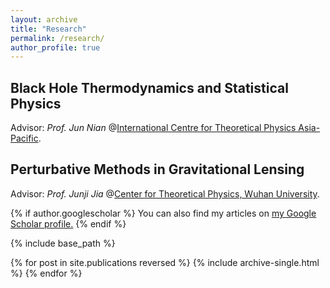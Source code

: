 ```yaml
---
layout: archive
title: "Research"
permalink: /research/
author_profile: true
---
```


Black Hole Thermodynamics and Statistical Physics
------
Advisor: *Prof. Jun Nian* @[International Centre for Theoretical Physics Asia-Pacific](https://ictp-ap.org/).


Perturbative Methods in Gravitational Lensing
------
Advisor: *Prof. Junji Jia* @[Center for Theoretical Physics, Wuhan University](http://202.114.78.174/ctp/).

{% if author.googlescholar %}
  You can also find my articles on <u><a href="{{author.googlescholar}}">my Google Scholar profile</a>.</u>
{% endif %}

{% include base_path %}

{% for post in site.publications reversed %}
  {% include archive-single.html %}
{% endfor %}
